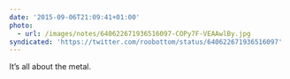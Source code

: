 ```yaml
---
date: '2015-09-06T21:09:41+01:00'
photo:
  - url: /images/notes/640622671936516097-COPy7F-VEAAwlBy.jpg
syndicated: 'https://twitter.com/roobottom/status/640622671936516097'
---
```

It’s all about the metal. 
